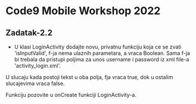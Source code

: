 # Code9 Mobile Workshop 2022

## Zadatak-2.2
- U klasi LoginActivity dodajte novu, privatnu funkciju koja ce se zvati 'isInputValid', f-ja nema ulaznih parametara, a vraca Boolean.
Sama f-ja bi trebala da pristupi poljima za unos username i password iz xml file-a 'activity_login.xml'. 
  
U slucaju kada postoji tekst u oba polja, fja vraca true, dok u ostalim slucajevima vraca false.
  
Funkciju pozovite u onCreate funkciji LoginActivity-a.